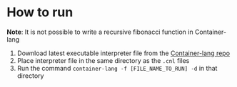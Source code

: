 # How to run

**Note**: It is not possible to write a recursive fibonacci function in Container-lang

1. Download latest executable interpreter file from the [Container-lang repo](https://github.com/odddollar/Container-lang)
2. Place interpreter file in the same directory as the ```.cnl``` files
3. Run the command ```container-lang -f [FILE_NAME_TO_RUN] -d``` in that directory
